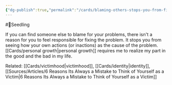 ```yaml
---
{"dg-publish":true,"permalink":"/cards/blaming-others-stops-you-from-fixing-your-problems/"}
---
```


#🌱Seedling 

If you can find someone else to blame for your problems, there isn't a reason for you to feel responsible for fixing the problem. It stops you from seeing how your own actions (or inactions) as the cause of the problem. [[Cards/personal growth\|personal growth]] requires me to realize my part in the good and the bad in my life.


Related: [[Cards/victimhood\|victimhood]], [[Cards/identity\|identity]], [[Sources/Articles/6 Reasons Its Always a Mistake to Think of Yourself as a Victim\|6 Reasons Its Always a Mistake to Think of Yourself as a Victim]]